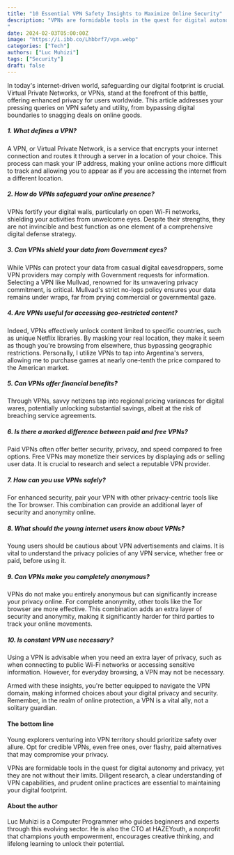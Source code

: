 ```yaml
---
title: "10 Essential VPN Safety Insights to Maximize Online Security"
description: "VPNs are formidable tools in the quest for digital autonomy and privacy, yet they are not without their limits. Diligent research, a clear understanding of VPN capabilities, and prudent online practices are essential to maintaining your digital footprint.
"
date: 2024-02-03T05:00:00Z
image: "https://i.ibb.co/Lhbbrf7/vpn.webp"
categories: ["Tech"]
authors: ["Luc Muhizi"]
tags: ["Security"]
draft: false
---
```


In today's internet-driven world, safeguarding our digital footprint is crucial. Virtual Private Networks, or VPNs, stand at the forefront of this battle, offering enhanced privacy for users worldwide. This article addresses your pressing queries on VPN safety and utility, from bypassing digital boundaries to snagging deals on online goods.

##### 1. What defines a VPN?

A VPN, or Virtual Private Network, is a service that encrypts your internet connection and routes it through a server in a location of your choice. This process can mask your IP address, making your online actions more difficult to track and allowing you to appear as if you are accessing the internet from a different location.

##### 2. How do VPNs safeguard your online presence?

VPNs fortify your digital walls, particularly on open Wi-Fi networks, shielding your activities from unwelcome eyes. Despite their strengths, they are not invincible and best function as one element of a comprehensive digital defense strategy.

##### 3. Can VPNs shield your data from Government eyes?
While VPNs can protect your data from casual digital eavesdroppers, some VPN providers may comply with Government requests for information. Selecting a VPN like Mullvad, renowned for its unwavering privacy commitment, is critical. Mullvad's strict no-logs policy ensures your data remains under wraps, far from prying commercial or governmental gaze.

##### 4. Are VPNs useful for accessing geo-restricted content?
Indeed, VPNs effectively unlock content limited to specific countries, such as unique Netflix libraries. By masking your real location, they make it seem as though you're browsing from elsewhere, thus bypassing geographic restrictions. Personally, I utilize VPNs to tap into Argentina's servers, allowing me to purchase games at nearly one-tenth the price compared to the American market. 

##### 5. Can VPNs offer financial benefits?
Through VPNs, savvy netizens tap into regional pricing variances for digital wares, potentially unlocking substantial savings, albeit at the risk of breaching service agreements.

##### 6. Is there a marked difference between paid and free VPNs?
Paid VPNs often offer better security, privacy, and speed compared to free options. Free VPNs may monetize their services by displaying ads or selling user data. It is crucial to research and select a reputable VPN provider.

##### 7. How can you use VPNs safely?
For enhanced security, pair your VPN with other privacy-centric tools like the Tor browser. This combination can provide an additional layer of security and anonymity online.


##### 8. What should the young internet users know about VPNs?
Young users should be cautious about VPN advertisements and claims. It is vital to understand the privacy policies of any VPN service, whether free or paid, before using it.

##### 9.  Can VPNs make you completely anonymous?
VPNs do not make you entirely anonymous but can significantly increase your privacy online. For complete anonymity, other tools like the Tor browser are more effective. This combination adds an extra layer of security and anonymity, making it significantly harder for third parties to track your online movements.

##### 10. Is constant VPN use necessary?
Using a VPN is advisable when you need an extra layer of privacy, such as when connecting to public Wi-Fi networks or accessing sensitive information. However, for everyday browsing, a VPN may not be necessary.

Armed with these insights, you're better equipped to navigate the VPN domain, making informed choices about your digital privacy and security. Remember, in the realm of online protection, a VPN is a vital ally, not a solitary guardian.

#### The bottom line
Young explorers venturing into VPN territory should prioritize safety over allure. Opt for credible VPNs, even free ones, over flashy, paid alternatives that may compromise your privacy.

VPNs are formidable tools in the quest for digital autonomy and privacy, yet they are not without their limits. Diligent research, a clear understanding of VPN capabilities, and prudent online practices are essential to maintaining your digital footprint.

#### About the author
Luc Muhizi is a Computer Programmer who guides beginners and experts through this evolving sector. He is also the CTO at HAZEYouth, a nonprofit that champions youth empowerment, encourages creative thinking, and lifelong learning to unlock their potential.